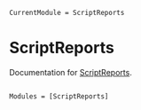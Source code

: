 ```@meta
CurrentModule = ScriptReports
```

# ScriptReports

Documentation for [ScriptReports](https://github.com/tejasramdas/ScriptReports.jl).

```@index
```

```@autodocs
Modules = [ScriptReports]
```
